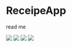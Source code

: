 # ReceipeApp

read me

 ![](Images/categories.png)
  ![](Images/meals.png)
   ![](Images/mealdetail1.png)
      ![](Images/mealdetail2.png)
